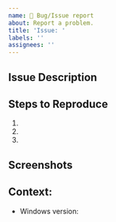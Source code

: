 ```yaml
---
name: 🐞 Bug/Issue report
about: Report a problem.
title: 'Issue: '
labels: ''
assignees: ''
---
```


<!-- 
Your issue may already be reported!
Before creating one, please search  https://github.com/gerardog/gsudo/issues?q= 
-->
<!-- If the issue ocurred using the 'sudo' alias, please retry using `gsudo` instead, and let me know if that fixes it. -->

## Issue Description
<!-- What were you trying to do? What happened? And what were you expecting?  -->

## Steps to Reproduce
<!-- If relevant, please describe which shell were you using (Cmd, PowerShell, Pwsh?). What gsudo command did you run? -->
1.  
2. 
3. 

## Screenshots <!-- optional but many times super usefull! -->
<!-- You can capture a screenshot with Ctrl+PrintScreen and paste here with Ctrl-V. -->
<!-- Really helps if you use the "gsudo --debug" flag: For example instead of "gsudo notepad" do "gsudo --debug notepad"  -->

## Context:
  - Windows version:
<!-- To get Windows version, press Win+R, type `winver` and press enter.
     For example:   Win11 21H2 - Spanish  -> 
  - gsudo version:      
<!-- Run `gsudo -v` to get gsudo version -->
